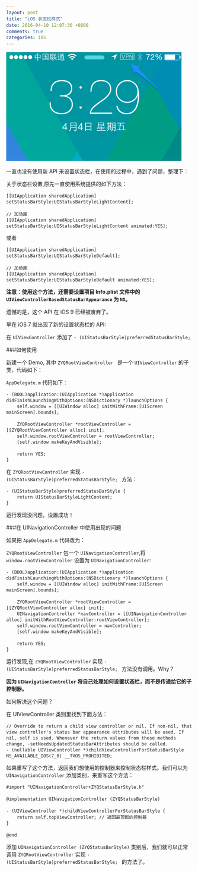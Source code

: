 ```yaml
---
layout: post
title: "iOS 状态栏样式"
date: 2016-04-10 12:07:30 +0800
comments: true
categories: iOS
---
```


![/images/she-zhi-ios-zhuang-tai-lan/0.jpg](/images/she-zhi-ios-zhuang-tai-lan/0.jpg)  

一直也没有使用新 API 来设置状态栏，在使用的过程中，遇到了问题，整理下：

关于状态栏设置,原先一直使用系统提供的如下方法： 

```
[[UIApplication sharedApplication] setStatusBarStyle:UIStatusBarStyleLightContent];

// 加动画
[[UIApplication sharedApplication] setStatusBarStyle:UIStatusBarStyleLightContent animated:YES];
```
或者

```
[[UIApplication sharedApplication] setStatusBarStyle:UIStatusBarStyleDefault];

// 加动画
[[UIApplication sharedApplication] setStatusBarStyle:UIStatusBarStyleDefault animated:YES];
```

**注意：使用这个方法，还需要设置项目 Info.plist 文件中的 ``UIViewControllerBasedStatusBarAppearance`` 为 ``NO``。**

遗憾的是，这个 API 在 iOS 9 已经被废弃了。

早在 iOS 7 就出现了新的设置状态栏的 API:

在 ``UIViewController`` 添加了 ``- (UIStatusBarStyle)preferredStatusBarStyle;``

###如何使用

新建一个 Demo, 其中 ``ZYQRootViewController `` 是一个 ``UIViewController`` 的子类，代码如下：


``AppDelegate.m`` 代码如下：

```
- (BOOL)application:(UIApplication *)application didFinishLaunchingWithOptions:(NSDictionary *)launchOptions {
    self.window = [[UIWindow alloc] initWithFrame:[UIScreen mainScreen].bounds];
    
    ZYQRootViewController *rootViewController = [[ZYQRootViewController alloc] init];
    self.window.rootViewController = rootViewController;
    [self.window makeKeyAndVisible];
    
    return YES;
}
```

在 ``ZYQRootViewController`` 实现 ``- (UIStatusBarStyle)preferredStatusBarStyle; `` 方法：

```
- (UIStatusBarStyle)preferredStatusBarStyle {
    return UIStatusBarStyleLightContent;
}
```
运行发现没问题，设置成功！

###在 UINavigationController 中使用出现的问题

如果把 ``AppDelegate.m`` 代码改为：

 ``ZYQRootViewController`` 包一个 ``UINavigationController``,将 ``window.rootViewController`` 设置为 ``UINavigationController``:

```
- (BOOL)application:(UIApplication *)application didFinishLaunchingWithOptions:(NSDictionary *)launchOptions {
    self.window = [[UIWindow alloc] initWithFrame:[UIScreen mainScreen].bounds];
    
    ZYQRootViewController *rootViewController = [[ZYQRootViewController alloc] init];
    UINavigationController *navController = [[UINavigationController alloc] initWithRootViewController:rootViewController];
    self.window.rootViewController = navController;
    [self.window makeKeyAndVisible];
    
    return YES;
}
```

运行发现,在 ``ZYQRootViewController`` 实现 ``- (UIStatusBarStyle)preferredStatusBarStyle; `` 方法没有调用。Why？

**因为 ``UINavigationController`` 将自己处理如何设置状态栏，而不是传递给它的子控制器。**


如何解决这个问题？

在 UIViewController 类别里找到下面方法：

```
// Override to return a child view controller or nil. If non-nil, that view controller's status bar appearance attributes will be used. If nil, self is used. Whenever the return values from these methods change, -setNeedsUpdatedStatusBarAttributes should be called.
- (nullable UIViewController *)childViewControllerForStatusBarStyle NS_AVAILABLE_IOS(7_0) __TVOS_PROHIBITED;
```

如果重写了这个方法，返回我们想使用的控制器来控制状态栏样式。我们可以为 ``UINavigationController`` 添加类别，来重写这个方法：

```
#import "UINavigationController+ZYQStatusBarStyle.h"

@implementation UINavigationController (ZYQStatusBarStyle)

- (UIViewController *)childViewControllerForStatusBarStyle {
    return self.topViewController; // 返回最顶部的控制器
}

@end
```

添加 ``UINavigationController (ZYQStatusBarStyle)`` 类别后，我们就可以正常调用 ``ZYQRootViewController`` 实现 ``- (UIStatusBarStyle)preferredStatusBarStyle; `` 的方法了。
